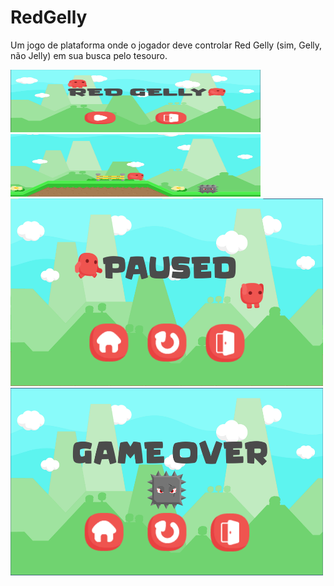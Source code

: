 # RedGelly
Um jogo de plataforma onde o jogador deve controlar Red Gelly (sim, Gelly, não Jelly) em sua busca pelo tesouro. 

<p>
  <img src="/docs/Home.png" height="100" width="400">
  <img src="/docs/Game.png" height="100" width="400">
  <img src="/docs/Pause.png" height="300" width="500">
  <img src="/docs/GameOver.png" height="300" width="500">
</p>
